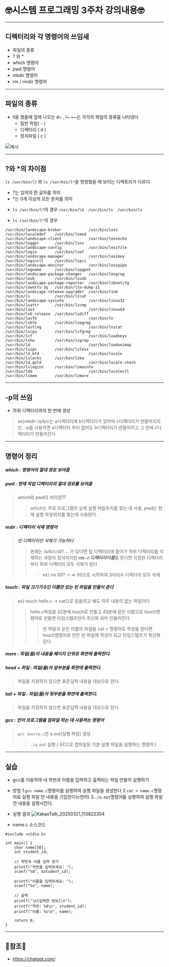 # 🤓시스템 프로그래밍 3주차 강의내용🤓

---

## 디렉터리와 각 명령어의 쓰임새

  * 파일의 종류
  * ? 와 *
  * which 명령어
  * pwd 명령어
  * mkdir 명령어
  * rm / rmdir 명령어

---

## 파일의 종류

 * ll을 쳤을때 앞에 나오는 d~ , l~ ~~는 각각의 파일의 종류를 나타낸다
   - 일반 파일( - )
   - 디렉터리 ( d )
   - 장치파일 ( c )

![예시](https://github.com/user-attachments/assets/b64d467d-0327-49c7-aca1-02c203763f47)

---

## ?와 *의 차이점

 ```ls /usr/bin/l?``` 와 ```ls /sur/bin/l*```을 명령했을 때 보이는 디렉토리가 다르다

 - ?는 임의의 한 글자를 의미
 - *는 0개 이상의 모든 문자를 의미

* ```ls /usr/bin/l?```의 경우
   ```/usr/bin/ld  /usr/bin/ln  /usr/bin/ls```

* ```ls /sur/bin/l*```의 경우

```
/usr/bin/landscape-broker            /usr/bin/less          /usr/bin/localedef    /usr/bin/lsmod
/usr/bin/landscape-client            /usr/bin/lessecho      /usr/bin/logger       /usr/bin/lsns
/usr/bin/landscape-config            /usr/bin/lessfile      /usr/bin/login        /usr/bin/lsof
/usr/bin/landscape-manager           /usr/bin/lesskey       /usr/bin/loginctl     /usr/bin/lspci
/usr/bin/landscape-monitor           /usr/bin/lesspipe      /usr/bin/logname      /usr/bin/lspgpot
/usr/bin/landscape-package-changer   /usr/bin/lexgrog       /usr/bin/look         /usr/bin/lsusb
/usr/bin/landscape-package-reporter  /usr/bin/libnetcfg     /usr/bin/lowntfs-3g   /usr/bin/lto-dump-11
/usr/bin/landscape-release-upgrader  /usr/bin/link          /usr/bin/ls           /usr/bin/lzcat
/usr/bin/landscape-sysinfo           /usr/bin/linux32       /usr/bin/lsattr       /usr/bin/lzcmp
/usr/bin/last                        /usr/bin/linux64       /usr/bin/lsb_release  /usr/bin/lzdiff
/usr/bin/lastb                       /usr/bin/ln            /usr/bin/lsblk        /usr/bin/lzegrep
/usr/bin/lastlog                     /usr/bin/lnstat        /usr/bin/lscpu        /usr/bin/lzfgrep
/usr/bin/lcf                         /usr/bin/loadkeys      /usr/bin/lshw         /usr/bin/lzgrep
/usr/bin/ld                          /usr/bin/loadunimap    /usr/bin/lsipc        /usr/bin/lzless
/usr/bin/ld.bfd                      /usr/bin/locale        /usr/bin/lslocks      /usr/bin/lzma
/usr/bin/ld.gold                     /usr/bin/locale-check  /usr/bin/lslogins     /usr/bin/lzmainfo
/usr/bin/ldd                         /usr/bin/localectl     /usr/bin/lsmem        /usr/bin/lzmore 
```

---

## -p의 쓰임

* 하위 디렉터리까지 한 번에 생성

> ex)mkdir /a/b/c는 a디렉터리에 b디렉터리가 있어야 c디렉터리가 만들어지지만, -p를 사용하면 a디렉터리 부터 없어도 b디렉터리가 만들어지고 그 안에 c디렉터리가 만들어진다.

---

## 명령어 정리

##### which : 명령어의 절대 경로 보여줌


##### pwd : 현재 작업 디렉터리의 절대 경로를 보여줌
> which와 pwd의 차이점▽
>> which는 주로 프로그램의 실제 실행 파일위치를 찾는 데 사용, pwd는 현재 실행 파일위치를 찾는데 사용된다.


##### redir : 디렉터리 삭제 명령어
>***빈 디렉터리만 삭제가 가능하다***
>>본래는 /a/b/c/d/f ... 가 있다면 앞 디렉터리에 들어가 하위 디렉터리를 삭제하는 과정이 정석이지만 ***rm -r 디렉터리이름***을 한다면 지정한 디렉터리부터 하위 디렉터리 모두 삭제가 된다
>>>ex) rm 00? -r => 00으로 시작하여 3자리수 디렉터리 모두 삭제


##### touch : 파일 크기가 0인 이름만 있는 빈 파일을 만들어 준다
> ex) touch hello.c -> cat으로 읽을려고 해도 아무 내용이 없는 파일이다
>> hello.c파일을 42분에 touch로 만들고 43분에 같은 이름으로 touch명령어로 만들면 타임스탬프만이 최신화 되어 만들어진다
>>> 빈 파일과 같은 이름의 파일을 cat > 명령어로 작성을 한다면 touch명령어로 만든 빈 파일에 작성이 되고 타임스탬프가 최신화 된다.



##### more : 파일(들)의 내용을 페이지 단위로 화면에 출력한다.


##### head + 파일 : 파일(들)의 앞부분을 화면에 출력한다. 
> 파일을 지정하지 않으면 표준입력 내용을 대상으로 한다.



##### tail + 파일 : 파일(들)의 ***뒷부분을 화면에 출력***한다. 
> 파일을 지정하지 않으면 표준입력 내용을 대상으로 한다.


##### gcc : 언어 프로그램을 컴파일 하는 데 사용하는 명령어
> ```gcc source.c```은 a.out(실행 파일) 생성
>> ```./a.out```       실행 ( GCC로 컴파일된 기본 실행 파일을 실행하는 명령어 )


---
    
## 실습

 * gcc를 이용하여 내 학번과 이름을 입력하고 출력되는 파일 만들어 실행하기

* 방법
1.```gcc name.c```명령어를 실행하여 실행 파일을 생성한다
2.```cat > name.c```명령어로 실행 파일 안 내용을 기입한다(c언어)
3.```./a.out```명령어를 실행하여 실행 파일 안 내용을 실행시킨다.
  

* 실행 결과
![KakaoTalk_20250321_113822304](https://github.com/user-attachments/assets/4c12f6bf-a49f-4ecb-9cf7-a94e8f07d2ba)


* name.c 소스코드


```
#include <stdio.h>

int main() {
    char name[50];
    int student_id;

    // 학번과 이름 입력 받기
    printf("학번을 입력하세요: ");
    scanf("%d", &student_id);

    printf("이름을 입력하세요: ");
    scanf("%s", name);

    // 출력
    printf("\n[입력한 정보]\n");
    printf("학번: %d\n", student_id);
    printf("이름: %s\n", name);

    return 0;
}
```

---
## 📖참조📖

* <https://chatgpt.com/>
